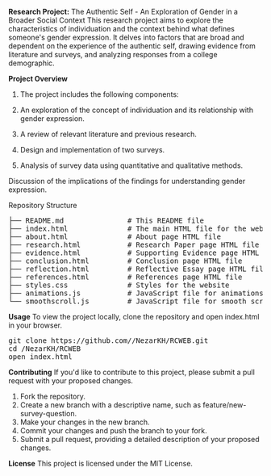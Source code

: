 
**Research Project:**
The Authentic Self - An Exploration of Gender in a Broader Social Context
This research project aims to explore the characteristics of individuation and the context behind what defines someone's gender expression. It delves into factors that are broad and dependent on the experience of the authentic self, drawing evidence from literature and surveys, and analyzing responses from a college demographic.

**Project Overview**
1. The project includes the following components:

2. An exploration of the concept of individuation and its relationship with gender expression.

3. A review of relevant literature and previous research.

4. Design and implementation of two surveys.

5. Analysis of survey data using quantitative and qualitative methods.

Discussion of the implications of the findings for understanding gender expression.

Repository Structure

<pre>
├── README.md               # This README file
├── index.html              # The main HTML file for the website
├── about.html              # About page HTML file
├── research.html           # Research Paper page HTML file
├── evidence.html           # Supporting Evidence page HTML file
├── conclusion.html         # Conclusion page HTML file
├── reflection.html         # Reflective Essay page HTML file
├── references.html         # References page HTML file
├── styles.css              # Styles for the website
├── animations.js           # JavaScript file for animations
└── smoothscroll.js         # JavaScript file for smooth scrolling
</pre>

**Usage**
To view the project locally, clone the repository and open index.html in your browser.

<pre>
git clone https://github.com//NezarKH/RCWEB.git
cd /NezarKH/RCWEB
open index.html
</pre>

**Contributing**
If you'd like to contribute to this project, please submit a pull request with your proposed changes.

1. Fork the repository.
2. Create a new branch with a descriptive name, such as feature/new-survey-question.
3. Make your changes in the new branch.
4. Commit your changes and push the branch to your fork.
5. Submit a pull request, providing a detailed description of your proposed changes.

**License**
This project is licensed under the MIT License.


